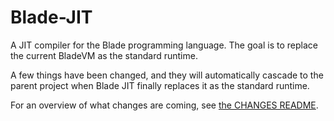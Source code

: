 # Blade-JIT

A JIT compiler for the Blade programming language. The goal is to replace the current BladeVM as the standard runtime.

A few things have been changed, and they will automatically cascade to the parent project when Blade JIT finally replaces it as the standard runtime.

For an overview of what changes are coming, see [the CHANGES README](./CHANGES.md).
